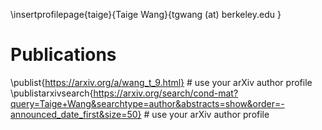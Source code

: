 \insertprofilepage{taige}{Taige Wang}{tgwang (at) berkeley.edu }

# Publications

\publist{https://arxiv.org/a/wang_t_9.html} # use your arXiv author profile
\publistarxivsearch{https://arxiv.org/search/cond-mat?query=Taige+Wang&searchtype=author&abstracts=show&order=-announced_date_first&size=50} # use your arXiv author profile
